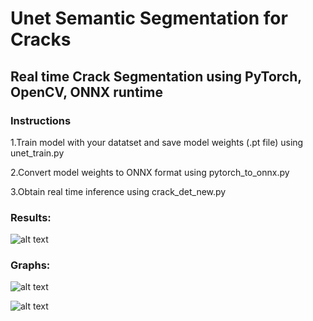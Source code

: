 ﻿# Unet Semantic Segmentation for Cracks

## Real time Crack Segmentation using PyTorch, OpenCV, ONNX runtime

### Instructions

<p> 1.Train model with your datatset and save model weights (.pt file) using unet_train.py <br>
<p> 2.Convert model weights to ONNX format using pytorch_to_onnx.py <br>
<p> 3.Obtain real time inference using crack_det_new.py <br>


### Results:

![alt text](https://raw.githubusercontent.com/anishreddy3/Crack_Semantic_Segmentation/master/crack_inf.gif)


### Graphs:
![alt text](https://raw.githubusercontent.com/anishreddy3/Crack_Semantic_Segmentation/master/accuracy.png)

![alt text](https://raw.githubusercontent.com/anishreddy3/Crack_Semantic_Segmentation/master/loss.png)




